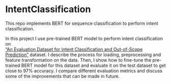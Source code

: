 # IntentClassification
This repo implements BERT for sequence classification to perform intent classification. 

In this project I use pre-trained BERT model to perform intent classification on  
[“An Evaluation Dataset for Intent Classification and Out-of-Scope Prediction”]( https://github.com/clinc/oos-eval ) dataset. 
I describe the process for loading, preprocessing and feature transformation on the data. 
Then, I show how to fine-tune the pre-trained BERT model for this dataset and evaluate it on the test dataset to get close to 97% accuracy. 
I compare different evaluation metrics and discuss some of the improvements that can be made in future.
